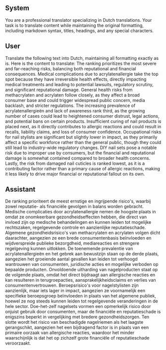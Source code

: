 ## System

You are a professional translator specializing in Dutch translations. 
Your task is to translate content while maintaining the original formatting, including markdown syntax, 
titles, headings, and any special characters.

## User

Translate the following text into Dutch, maintaining all formatting exactly as is.
Here is the content to translate:
The ranking prioritizes the most severe and far-reaching risks, balancing both reputational and financial consequences. Medical complications due to acrylatenallergie take the top spot because they have irreversible health effects, directly impacting medical treatments and leading to potential lawsuits, regulatory scrutiny, and significant reputational damage. General health risks from methacrylaten and acrylaten follow closely, as they affect a broad consumer base and could trigger widespread public concern, media backlash, and stricter regulations. The increasing prevalence of acrylatenallergieën and lack of awareness rank third, as the growing number of cases could lead to heightened consumer distrust, legal actions, and potential bans on certain products. Insufficient curing of nail products is placed next, as it directly contributes to allergic reactions and could result in recalls, liability claims, and loss of consumer confidence. Occupational risks for nail stylists are significant but slightly lower in impact, as they primarily affect a specific workforce rather than the general public, though they could still lead to industry-wide regulatory changes. DIY nail sets pose a notable risk due to improper use by consumers, but the financial and reputational damage is somewhat contained compared to broader health concerns. Lastly, the risk from damaged nail cuticles is ranked lowest, as it is a contributing factor rather than a primary cause of allergic reactions, making it less likely to drive major financial or reputational fallout on its own.

## Assistant

De ranking prioriteert de meest ernstige en ingrijpende risico's, waarbij zowel reputatie- als financiële gevolgen in balans worden gebracht. Medische complicaties door acrylatenallergie nemen de hoogste plaats in omdat ze onomkeerbare gezondheidseffecten hebben, die direct van invloed zijn op medische behandelingen en kunnen leiden tot mogelijke rechtszaken, regelgevende controle en aanzienlijke reputatieschade. Algemene gezondheidsrisico's van methacrylaten en acrylaten volgen dicht daarachter, aangezien ze een brede consumentenbasis beïnvloeden en wijdverspreide publieke bezorgdheid, mediareacties en strengere regelgeving kunnen uitlokken. De toenemende prevalentie van acrylatenallergieën en het gebrek aan bewustzijn staan op de derde plaats, aangezien het groeiende aantal gevallen kan leiden tot verhoogd wantrouwen van consumenten, juridische acties en mogelijke verboden op bepaalde producten. Onvoldoende uitharding van nagelproducten staat op de volgende plaats, omdat het direct bijdraagt aan allergische reacties en kan resulteren in terugroepacties, aansprakelijkheidsclaims en verlies van consumentenvertrouwen. Beroepsrisico's voor nagelstylisten zijn aanzienlijk, maar iets lager in impact, aangezien ze voornamelijk een specifieke beroepsgroep beïnvloeden in plaats van het algemene publiek, hoewel ze nog steeds kunnen leiden tot regelgevende veranderingen in de hele sector. Doe-het-zelf nagelsets vormen een opmerkelijk risico door onjuist gebruik door consumenten, maar de financiële en reputatieschade is enigszins beperkt in vergelijking met bredere gezondheidszorgen. Ten slotte wordt het risico van beschadigde nagelriemen als het laagste gerangschikt, aangezien het een bijdragend factor is in plaats van een primaire oorzaak van allergische reacties, waardoor het minder waarschijnlijk is dat het op zichzelf grote financiële of reputatieschade veroorzaakt.

